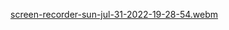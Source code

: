 
[screen-recorder-sun-jul-31-2022-19-28-54.webm](https://user-images.githubusercontent.com/71158947/182051361-1bc8df60-bd6b-47c6-a464-ca2e6264b055.webm)
